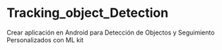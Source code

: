# Tracking_object_Detection
Crear aplicación en Android para Detección de Objectos y Seguimiento Personalizados con ML kit
